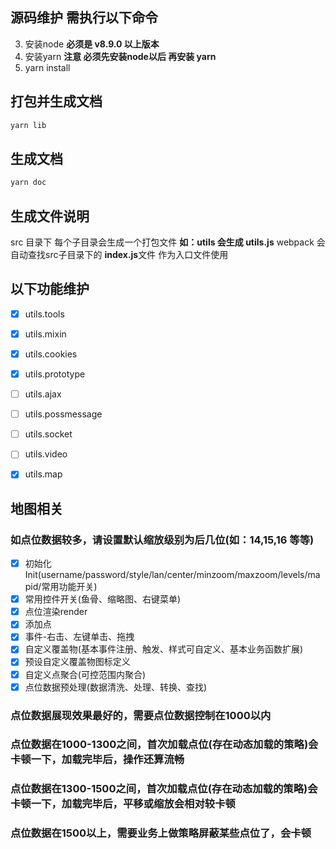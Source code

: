 ## 源码维护 需执行以下命令
3. 安装node **必须是 v8.9.0 以上版本**
4. 安装yarn **注意 必须先安装node以后 再安装 yarn**
5. yarn install


## 打包并生成文档
`````javascript
yarn lib
`````

## 生成文档
`````javascript
yarn doc
`````

## 生成文件说明
src 目录下 每个子目录会生成一个打包文件 **如：utils 会生成 utils.js**
webpack 会自动查找src子目录下的 **index.js**文件 作为入口文件使用


## 以下功能维护
- [x] utils.tools
- [x] utils.mixin
- [x] utils.cookies
- [x] utils.prototype
- [ ] utils.ajax
- [ ] utils.possmessage
- [ ] utils.socket
- [ ] utils.video
- [x] utils.map


## 地图相关
### 如点位数据较多，请设置默认缩放级别为后几位(如：14,15,16 等等)
- [x] 初始化Init(username/password/style/lan/center/minzoom/maxzoom/levels/mapid/常用功能开关)
- [x] 常用控件开关(鱼骨、缩略图、右键菜单)
- [x] 点位渲染render
- [x] 添加点
- [x] 事件-右击、左键单击、拖拽
- [x] 自定义覆盖物(基本事件注册、触发、样式可自定义、基本业务函数扩展)
- [x] 预设自定义覆盖物图标定义
- [x] 自定义点聚合(可控范围内聚合)
- [x] 点位数据预处理(数据清洗、处理、转换、查找)

### 点位数据展现效果最好的，需要点位数据控制在1000以内
### 点位数据在1000-1300之间，首次加载点位(存在动态加载的策略)会卡顿一下，加载完毕后，操作还算流畅
### 点位数据在1300-1500之间，首次加载点位(存在动态加载的策略)会卡顿一下，加载完毕后，平移或缩放会相对较卡顿
### 点位数据在1500以上，需要业务上做策略屏蔽某些点位了，会卡顿